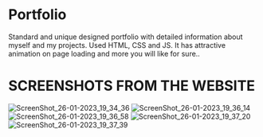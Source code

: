 # Portfolio
Standard and unique designed portfolio with detailed information about myself and my projects. Used HTML, CSS and JS.
It has attractive animation on page loading and more you will like for sure..

# SCREENSHOTS FROM THE WEBSITE

![ScreenShot_26-01-2023_19_34_36](https://user-images.githubusercontent.com/38237718/214856514-3181506f-ba0a-49ee-a61e-c0047c83baa7.png)
![ScreenShot_26-01-2023_19_36_14](https://user-images.githubusercontent.com/38237718/214856569-9686234f-d298-43e1-8760-e203585ac607.png)
![ScreenShot_26-01-2023_19_36_58](https://user-images.githubusercontent.com/38237718/214856589-a53f8e53-de2f-4a76-bf16-6d4c2e73396e.png)
![ScreenShot_26-01-2023_19_37_20](https://user-images.githubusercontent.com/38237718/214856608-56998013-87a6-495c-93a5-15b4e763bcea.png)
![ScreenShot_26-01-2023_19_37_39](https://user-images.githubusercontent.com/38237718/214856638-17bf4a26-f90a-4c08-a744-eb63ae4e5f71.png)
